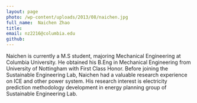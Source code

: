 ```yaml
---
layout: page
photo: /wp-content/uploads/2013/08/naichen.jpg
full_name:  Naichen Zhao
title: 
email: nz2216@columbia.edu
github: 
---
```

Naichen is currently a M.S student, majoring Mechanical Engineering at Columbia University. He obtained his B.Eng in Mechanical Engineering from University of Nottingham with First Class Honor. Before joining the Sustainable Engineering Lab, Naichen had a valuable research experience on ICE and other power system. His research interest is electricity prediction methodology development in energy planning group of Sustainable Engineering Lab.
